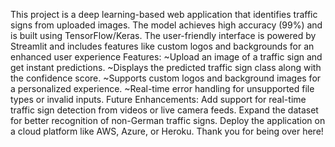 This project is a deep learning-based web application that identifies traffic signs from uploaded images. The model achieves high accuracy (99%) and is built using TensorFlow/Keras.
The user-friendly interface is powered by Streamlit and includes features like custom logos and backgrounds for an enhanced user experience
Features:
~Upload an image of a traffic sign and get instant predictions.
~Displays the predicted traffic sign class along with the confidence score.
~Supports custom logos and background images for a personalized experience.
~Real-time error handling for unsupported file types or invalid inputs.
Future Enhancements:
Add support for real-time traffic sign detection from videos or live camera feeds.
Expand the dataset for better recognition of non-German traffic signs.
Deploy the application on a cloud platform like AWS, Azure, or Heroku.
   Thank you for being over here!
